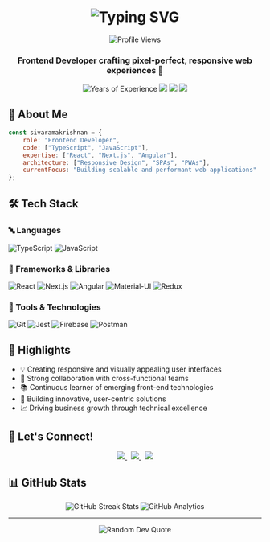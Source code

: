 <h1 align="center">
  <img src="https://readme-typing-svg.herokuapp.com?font=Fira+Code&weight=500&size=40&pause=1000&color=2196F3&center=true&vCenter=true&repeat=false&width=500&height=70&lines=Sivaramakrishnan+S" alt="Typing SVG" />
</h1>

<div align="center">
  <img src="https://komarev.com/ghpvc/?username=sivaram-portfolio&style=flat-square&color=blue" alt="Profile Views"/>
</div>

<h3 align="center">Frontend Developer crafting pixel-perfect, responsive web experiences 🚀</h3>

<p align="center">
  <img src="https://img.shields.io/badge/Experience-2.9%2B%20Years-blue?style=for-the-badge" alt="Years of Experience"/>
  <a href="https://sivaramakrishnan-portfolio.web.app/"><img src="https://img.shields.io/badge/Portfolio-000000?style=for-the-badge&logo=About.me&logoColor=white"/></a>
  <a href="https://www.linkedin.com/in/sivaramakrishnan-s-b63144161/"><img src="https://img.shields.io/badge/LinkedIn-0077B5?style=for-the-badge&logo=linkedin&logoColor=white"/></a>
  <a href="mailto:skrishnan771@gmail.com"><img src="https://img.shields.io/badge/Gmail-D14836?style=for-the-badge&logo=gmail&logoColor=white"/></a>
</p>

## 💫 About Me

```javascript
const sivaramakrishnan = {
    role: "Frontend Developer",
    code: ["TypeScript", "JavaScript"],
    expertise: ["React", "Next.js", "Angular"],
    architecture: ["Responsive Design", "SPAs", "PWAs"],
    currentFocus: "Building scalable and performant web applications"
};
```


## 🛠️ Tech Stack

### 🔤 Languages
![TypeScript](https://img.shields.io/badge/TypeScript-007ACC?style=for-the-badge&logo=typescript&logoColor=white)
![JavaScript](https://img.shields.io/badge/JavaScript-F7DF1E?style=for-the-badge&logo=javascript&logoColor=black)

### 🎨 Frameworks & Libraries
![React](https://img.shields.io/badge/React-20232A?style=for-the-badge&logo=react&logoColor=61DAFB)
![Next.js](https://img.shields.io/badge/Next.js-000000?style=for-the-badge&logo=next.js&logoColor=white)
![Angular](https://img.shields.io/badge/Angular-DD0031?style=for-the-badge&logo=angular&logoColor=white)
![Material-UI](https://img.shields.io/badge/MUI-0081CB?style=for-the-badge&logo=mui&logoColor=white)
![Redux](https://img.shields.io/badge/Redux-593D88?style=for-the-badge&logo=redux&logoColor=white)

### 🔧 Tools & Technologies
![Git](https://img.shields.io/badge/Git-F05032?style=for-the-badge&logo=git&logoColor=white)
![Jest](https://img.shields.io/badge/Jest-C21325?style=for-the-badge&logo=jest&logoColor=white)
![Firebase](https://img.shields.io/badge/Firebase-FFCA28?style=for-the-badge&logo=firebase&logoColor=black)
![Postman](https://img.shields.io/badge/Postman-FF6C37?style=for-the-badge&logo=postman&logoColor=white)

## 🌟 Highlights

- 💡 Creating responsive and visually appealing user interfaces
- 🤝 Strong collaboration with cross-functional teams
- 📚 Continuous learner of emerging front-end technologies
- 🎯 Building innovative, user-centric solutions
- 📈 Driving business growth through technical excellence

## 🤝 Let's Connect!

<div align="center">
  <a href="mailto:skrishnan771@gmail.com">
    <img src="https://img.shields.io/badge/Email_Me-Let's_Chat!-D14836?style=for-the-badge&logo=gmail&logoColor=white"/>
  </a>
  &nbsp;
  <a href="https://www.linkedin.com/in/sivaramakrishnan-s-b63144161/">
    <img src="https://img.shields.io/badge/LinkedIn-Let's_Connect!-0077B5?style=for-the-badge&logo=linkedin&logoColor=white"/>
  </a>
  &nbsp;
  <a href="https://sivaramakrishnan-portfolio.web.app/">
    <img src="https://img.shields.io/badge/Portfolio-View_My_Work!-000000?style=for-the-badge&logo=About.me&logoColor=white"/>
  </a>
</div>

## 📊 GitHub Stats

<div align="center">
  <img src="https://github-readme-streak-stats.herokuapp.com/?user=skrishnan771&theme=tokyonight" alt="GitHub Streak Stats"/>
  
  <img src="https://github-readme-stats.vercel.app/api?username=skrishnan771&show_icons=true&theme=tokyonight" alt="GitHub Analytics"/>
</div>

--- 
<p align="center">
  <img src="https://quotes-github-readme.vercel.app/api?type=horizontal&theme=tokyonight" alt="Random Dev Quote"/>
</p>
